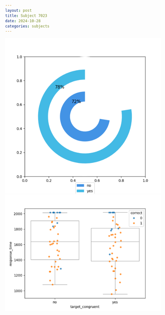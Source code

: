 ```yaml
---
layout: post
title: Subject 7023
date: 2024-10-28
categories: subjects
---
```


![](data/7023/run-18/7023_accuracy_target_congruence.png)
![](data/7023/run-18/7023_rt_congruence.png)
